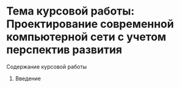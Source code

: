 # Тема курсовой работы: Проектирование современной компьютерной сети с учетом перспектив развития
Содержание курсовой работы
1. Введение
